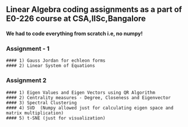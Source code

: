 ## Linear Algebra coding assignments as a part of E0-226 course at CSA,IISc,Bangalore
 #### We had to code everything from scratch i.e, no numpy!

 ### Assignment - 1
    #### 1) Gauss Jordan for echleon forms
    #### 2) Linear System of Equations

 ### Assignment 2
    #### 1) Eigen Values and Eigen Vectors using QR Algorithm
    #### 2) Centrality measures - Degree, Closeness and Eigenvector
    #### 3) Spectral Clustering
    #### 4) SVD  (Numpy allowed just for calculating eigen space and matrix multiplication)
    #### 5) t-SNE (just for visualization)
